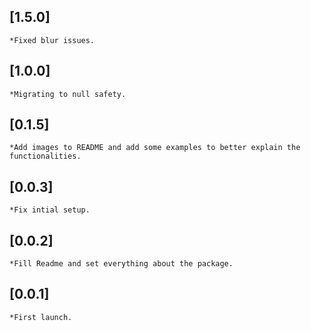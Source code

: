 ## [1.5.0] 
    *Fixed blur issues.

## [1.0.0] 
    *Migrating to null safety.

## [0.1.5] 

    *Add images to README and add some examples to better explain the functionalities.

## [0.0.3] 

    *Fix intial setup.

## [0.0.2] 

    *Fill Readme and set everything about the package.

## [0.0.1] 

    *First launch.
